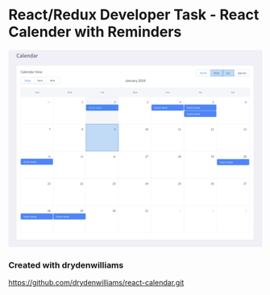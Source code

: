 # React/Redux Developer Task -  React Calender with Reminders

![Design from React calendar dev test](https://github.com/Synkevych/react-calendar-with-todolist/blob/master/%D0%A1%D0%BD%D0%B8%D0%BC%D0%BE%D0%BA%20%D1%8D%D0%BA%D1%80%D0%B0%D0%BD%D0%B0%202019-07-27%20%D0%B2%2019.54.59.png "Design for react calendar test")

### Created with drydenwilliams
https://github.com/drydenwilliams/react-calendar.git
